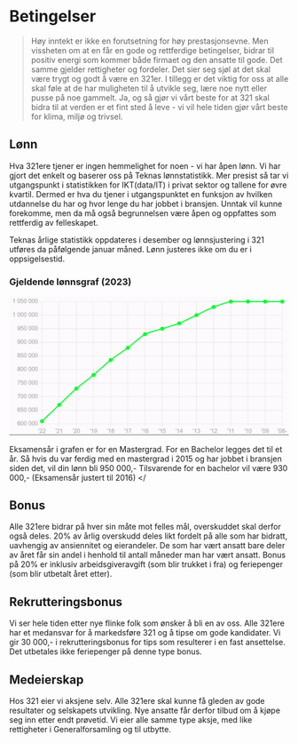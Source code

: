 # Betingelser

> Høy inntekt er ikke en forutsetning for høy prestasjonsevne. Men vissheten om at en får en gode og rettferdige betingelser, bidrar til positiv energi som kommer både firmaet og den ansatte til gode. Det samme gjelder rettigheter og fordeler. Det sier seg sjøl at det skal være trygt og godt å være en 321er. I tillegg er det viktig for oss at alle skal føle at de har muligheten til å utvikle seg, lære noe nytt eller pusse på noe gammelt. Ja, og så gjør vi vårt beste for at 321 skal bidra til at verden er et fint sted å leve - vi vil hele tiden gjør vårt beste for klima, miljø og trivsel.

## Lønn

Hva 321ere tjener er ingen hemmelighet for noen - vi har åpen lønn. Vi har gjort det enkelt og baserer oss på Teknas lønnstatistikk. Mer presist så tar vi utgangspunkt i statistikken for IKT(data/IT) i privat sektor og tallene for øvre kvartil. Dermed er hva du tjener i utgangspunktet en funksjon av hvilken utdannelse du har og hvor lenge du har jobbet i bransjen. Unntak vil kunne forekomme, men da må også begrunnelsen være åpen og oppfattes som rettferdig av felleskapet.

Teknas årlige statistikk oppdateres i desember og lønnsjustering i 321 utføres da påfølgende januar måned. Lønn justeres ikke om du er i oppsigelsestid.

### Gjeldende lønnsgraf (2023)

![Lonnsgraf](images/lonn-2023.png)

Eksamensår i grafen er for en Mastergrad. For en Bachelor legges det til et år. Så hvis du var ferdig med en mastergrad i 2015 og har jobbet i bransjen siden det, vil din lønn bli 950 000,- Tilsvarende for en bachelor vil være 930 000,- (Eksamensår justert til 2016) </

## Bonus

Alle 321ere bidrar på hver sin måte mot felles mål, overskuddet skal derfor også deles. 20% av årlig overskudd deles likt fordelt på alle som har bidratt, uavhengig av ansiennitet og eierandeler. De som har vært ansatt bare deler av året får sin andel i henhold til antall måneder man har vært ansatt. Bonus på 20% er inklusiv arbeidsgiveravgift (som blir trukket i fra) og feriepenger (som blir utbetalt året etter).

## Rekrutteringsbonus

Vi ser hele tiden etter nye flinke folk som ønsker å bli en av oss. Alle 321ere har et medansvar for å markedsføre 321 og å tipse om gode kandidater. Vi gir 30 000,- i rekrutteringsbonus for tips som resulterer i en fast ansettelse. Det utbetales ikke feriepenger på denne type bonus.

## Medeierskap

Hos 321 eier vi aksjene selv. Alle 321ere skal kunne få gleden av gode resultater og selskapets utvikling. Nye ansatte får derfor tilbud om å kjøpe seg inn etter endt prøvetid. Vi eier alle samme type aksje, med like rettigheter i Generalforsamling og til utbytte.
